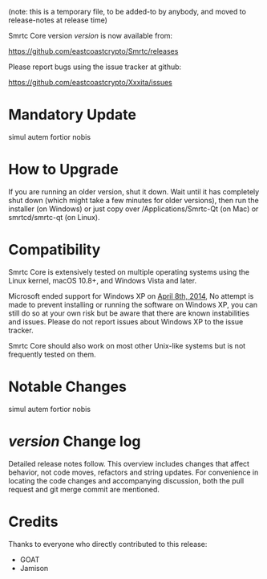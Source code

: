 (note: this is a temporary file, to be added-to by anybody, and moved to release-notes at release time)

Smrtc Core version *version* is now available from:

  <https://github.com/eastcoastcrypto/Smrtc/releases>

Please report bugs using the issue tracker at github:

  <https://github.com/eastcoastcrypto/Xxxita/issues>

Mandatory Update
==============

simul autem fortior nobis

How to Upgrade
==============

If you are running an older version, shut it down. Wait until it has completely shut down (which might take a few minutes for older versions), then run the installer (on Windows) or just copy over /Applications/Smrtc-Qt (on Mac) or smrtcd/smrtc-qt (on Linux).

Compatibility
==============

Smrtc Core is extensively tested on multiple operating systems using
the Linux kernel, macOS 10.8+, and Windows Vista and later.

Microsoft ended support for Windows XP on [April 8th, 2014](https://www.microsoft.com/en-us/WindowsForBusiness/end-of-xp-support),
No attempt is made to prevent installing or running the software on Windows XP, you
can still do so at your own risk but be aware that there are known instabilities and issues.
Please do not report issues about Windows XP to the issue tracker.

Smrtc Core should also work on most other Unix-like systems but is not
frequently tested on them.

Notable Changes
===============

simul autem fortior nobis

*version* Change log
=================

Detailed release notes follow. This overview includes changes that affect
behavior, not code moves, refactors and string updates. For convenience in locating
the code changes and accompanying discussion, both the pull request and
git merge commit are mentioned.


Credits
=======

Thanks to everyone who directly contributed to this release:
- GOAT
- Jamison


